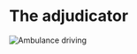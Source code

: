 # The adjudicator

<div class="row">
    <div class="col-xs-6 col-sm-6"><img src="{{ '/assets/images/ambulence.png' | url }}" alt="Ambulance driving" class="icon"></div>

</div>
